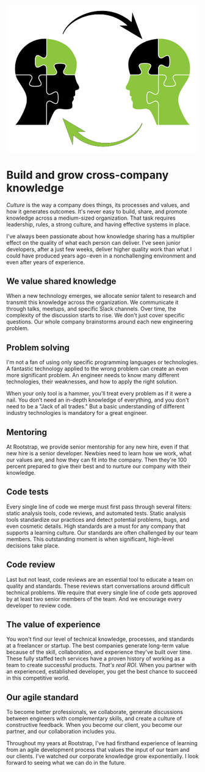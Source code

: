 ![Share Knowledge](images/knowledge_share.jpg)

# Build and grow cross-company knowledge

*Culture* is the way a company does things, its processes and values, and how it generates outcomes. It's never easy to build, share, and promote knowledge across a medium-sized organization. That task requires leadership, rules, a strong culture, and having effective systems in place.

I've always been passionate about how knowledge sharing has a multiplier effect on the quality of what each person can deliver. I've seen junior developers, after a just few weeks, deliver higher quality work than what I could have produced years ago - even in a nonchallenging environment and even after years of experience.

## We value shared knowledge

When a new technology emerges, we allocate senior talent to research and transmit this knowledge across the organization. We communicate it through talks, meetups, and specific Slack channels. Over time, the complexity of the discussion starts to rise. We don't just cover specific questions. Our whole company brainstorms around each new engineering problem.

## Problem solving

I'm not a fan of using only specific programming languages or technologies. A fantastic technology applied to the wrong problem can create an even more significant problem. An engineer needs to know many different technologies, their weaknesses, and how to apply the right solution.

When your only tool is a hammer, you'll treat every problem as if it were a nail. You don't need an in-depth knowledge of everything, and you don't need to be a "Jack of all trades." But a basic understanding of different industry technologies is mandatory for a great engineer.

## Mentoring

At Rootstrap, we provide senior mentorship for any new hire, even if that new hire is a senior developer. Newbies need to learn how we work, what our values are, and how they can fit into the company. Then they're 100 percent prepared to give their best and to nurture our company with their knowledge.

## Code tests

Every single line of code we merge must first pass through several filters: static analysis tools, code reviews, and automated tests. Static analysis tools standardize our practices and detect potential problems, bugs, and even cosmetic details. High standards are a must for any company that supports a learning culture. Our standards are often challenged by our team members. This outstanding moment is when significant, high-level decisions take place.

## Code review

Last but not least, code reviews are an essential tool to educate a team on quality and standards. These reviews start conversations around difficult technical problems. We require that every single line of code gets approved by at least two senior members of the team. And we encourage every developer to review code.

## The value of experience

You won't find our level of technical knowledge, processes, and standards at a freelancer or startup. The best companies generate long-term value because of the skill, collaboration, and experience they've built over time. These fully staffed tech services have a proven history of working as a team to create successful products. *That's real ROI*. When you partner with an experienced, established developer, you get the best chance to succeed in this competitive world.

## Our agile standard

To become better professionals, we collaborate, generate discussions between engineers with complementary skills, and create a culture of constructive feedback. When you become our client, you become our partner, and our collaboration includes you.

Throughout my years at Rootstrap, I've had firsthand experience of learning from an agile development process that values the input of our team and our clients. I've watched our corporate knowledge grow exponentially. I look forward to seeing what we can do in the future.